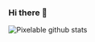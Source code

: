 ### Hi there 👋
![Pixelable github stats](https://github-readme-stats.vercel.app/api?username=Pixelable&show_icons=true&theme=dark)
